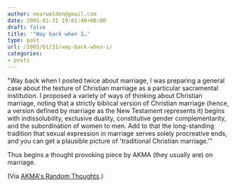 ```yaml
---
author: nearwalden@gmail.com
date: 2005-01-31 19:01:40+00:00
draft: false
title: '"Way back when I…'
type: post
url: /2005/01/31/way-back-when-i/
categories:
- posts
---
```


"Way back when I posted twice about marriage, I was preparing a general case about the texture of Christian marriage as a particular sacramental institution. I proposed a variety of ways of thinking about Christian marriage, noting that a strictly biblical version of Christian marriage (hence, a version defined by marriage as the New Testament represents it) begins with indissolubility, exclusive duality, constitutive gender complementarity, and the subordination of women to men. Add to that the long-standing tradition that sexual expression in marriage serves solely procreative ends, and you can get a plausible picture of 'traditional Christian marriage.'"













Thus begins  a thought provoking piece by AKMA (they usually are) on marriage.













(Via [AKMA's Random Thoughts](//akma.disseminary.org/").)



